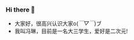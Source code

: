 ### Hi there 👋

<!--
**mirror199976/Mirror199976** is a ✨ _special_ ✨ repository because its `README.md` (this file) appears on your GitHub profile.

Here are some ideas to get you started:

- 🔭 I’m currently working on ...
- 🌱 I’m currently learning ...
- 👯 I’m looking to collaborate on ...
- 🤔 I’m looking for help with ...
- 💬 Ask me about ...
- 📫 How to reach me: ...
- 😄 Pronouns: ...
- ⚡ Fun fact: ...
-->
* 大家好，很高兴认识大家o(*￣▽￣*)ブ
* 我叫冯琳，目前是一名大三学生，爱好是二次元!
